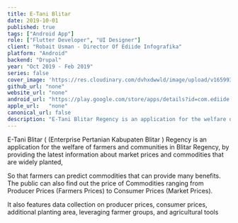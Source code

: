 ```yaml
---
title: E-Tani Blitar
date: 2019-10-01
published: true
tags: ["Android App"]
role: ["Flutter Developer", "UI Designer"]
client: "Robait Usman - Director Of Ediide Infografika"
platform: "Android" 
backend: "Drupal"
year: "Oct 2019 - Feb 2019"
series: false
cover_image: 'https://res.cloudinary.com/dvhxdwwld/image/upload/v1659930757/e-tani-cover_l1wgmh.png'
github_url: "none"
website_url: "none"
android_url: "https://play.google.com/store/apps/details?id=com.ediide.etaniblitarkab"
apple_url:   "none"
canonical_url: false
description: "E-Tani Blitar Regency is an application for the welfare of farmers and communities in Blitar Regency."
---
```


E-Tani Blitar ( (Enterprise Pertanian Kabupaten Blitar ) Regency is an application for the welfare of farmers and communities in Blitar Regency, by providing the latest information about market prices and commodities that are widely planted,

So that farmers can predict commodities that can provide many benefits. The public can also find out the price of Commodities ranging from Producer Prices (Farmers Prices) to Consumer Prices (Market Prices).

It also features data collection on producer prices, consumer prices, additional planting area, leveraging farmer groups, and agricultural tools

